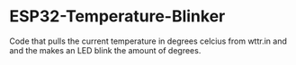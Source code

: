 # ESP32-Temperature-Blinker
Code that pulls the current temperature in degrees celcius from wttr.in and and the makes an LED blink the amount of degrees.
